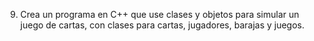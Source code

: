 9. Crea un programa en C++ que use clases y objetos para simular un juego de cartas, con clases para cartas, jugadores, barajas y juegos.